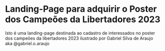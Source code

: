 # Landing-Page para adquirir o Poster dos Campeões da Libertadores 2023
Isto é uma landing-page destinada ao cadastro de interessados no poster dos campeões da libertadores 2023 ilustrado por Gabriel Silva de Araujo aka @gabriel.o.araujo
